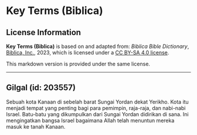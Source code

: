 # Key Terms (Biblica)

## License Information

**Key Terms (Biblica)** is based on and adapted from: _Biblica Bible Dictionary_, [Biblica, Inc.](https://www.biblica.com/), 2023, which is licensed under a [CC BY-SA 4.0 license](https://creativecommons.org/licenses/by-sa/4.0/legalcode.en).

This markdown version is provided under the same license.



--------------------------------

## Gilgal (id: 203557)

Sebuah kota Kanaan di sebelah barat Sungai Yordan dekat Yerikho. Kota itu menjadi tempat yang penting bagi para pemimpin, raja\-raja, dan nabi\-nabi Israel. Batu\-batu yang dikumpulkan dari Sungai Yordan didirikan di sana. Ini mengingatkan bangsa Israel bagaimana Allah telah menuntun mereka masuk ke tanah Kanaan.


